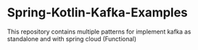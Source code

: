 # Spring-Kotlin-Kafka-Examples
This repository contains multiple patterns for implement kafka as standalone and with spring cloud (Functional)
